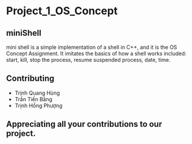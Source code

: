 # Project_1_OS_Concept
## miniShell
mini shell is a simple implementation of a shell in C++, and it is the OS Concept Assignment. It imitates the basics of how a shell works included: start, kill, stop the process, resume suspended process, date, time. 


## Contributing
- Trịnh Quang Hùng
- Trần Tiến Bằng
- Trịnh Hồng Phượng

## Appreciating all your contributions to our project.
